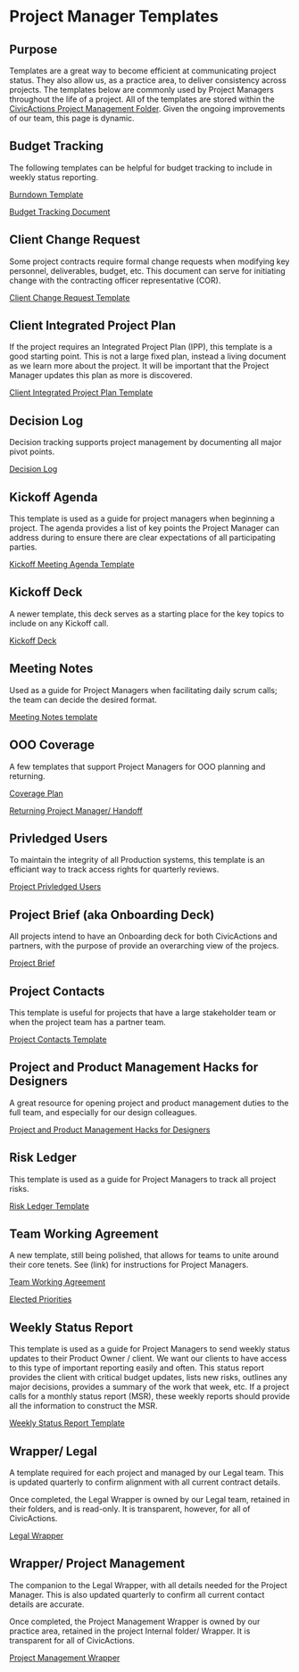 # Project Manager Templates

## Purpose

Templates are a great way to become efficient at communicating project status. They also allow us, as a practice area, to deliver consistency across projects. The templates below are commonly used by Project Managers throughout the life of a project. All of the templates are stored within the [CivicActions Project Management Folder](https://drive.google.com/drive/folders/0B8h3s4uUHTrZX0g0d1gzWVJ2OHM). Given the ongoing improvements of our team, this page is dynamic.

## Budget Tracking

The following templates can be helpful for budget tracking to include in weekly status reporting.

[Burndown Template](https://docs.google.com/spreadsheets/d/16fvmQ6Rfg0YeTuSFWU_j81a73PMQtPd8kBONyjVZCDw/edit#gid=0)

[Budget Tracking Document](https://docs.google.com/spreadsheets/d/1fCFzC_7dLe6diXWK8_yzW91svJFGnYbwEMLAPI-tDeU/edit#gid=1956976072)

## Client Change Request

Some project contracts require formal change requests when modifying key personnel, deliverables, budget, etc. This document can serve for initiating change with the contracting officer representative (COR).

[Client Change Request Template](https://docs.google.com/a/civicactions.net/document/d/1575TtYmZEu0vpsKlAXwXTFYc1HPhb0L5_ACiG1DL1jU/edit?usp=sharing)

## Client Integrated Project Plan

If the project requires an Integrated Project Plan (IPP), this template is a good starting point. This is not a large fixed plan, instead a living document as we learn more about the project. It will be important that the Project Manager updates this plan as more is discovered.

[Client Integrated Project Plan Template](https://docs.google.com/a/civicactions.net/document/d/1cqh2-QpfvZYQDt9IHbA-vEqY9hrjoiJ1Nb-xdbQ6loU/edit?usp=sharing)

## Decision Log

Decision tracking supports project management by documenting all major pivot points.

[Decision Log](https://docs.google.com/spreadsheets/d/1d2ye6y7A7O0boKpgzZdvkNffUp5LEP0CXTWCh1dNMD0/edit#gid=0)

## Kickoff Agenda

This template is used as a guide for project managers when beginning a project. The agenda provides a list of key points the Project Manager can address during to ensure there are clear expectations of all participating parties.

[Kickoff Meeting Agenda Template](https://docs.google.com/a/civicactions.net/document/d/1pmOruj_1PeSfmJtxzvjDy7KxTTJi0VS8D62WUrWjeSM/edit?usp=sharing)

## Kickoff Deck

A newer template, this deck serves as a starting place for the key topics to include on any Kickoff call.

[Kickoff Deck](https://docs.google.com/presentation/d/18ZN9EP34qLrsWjE7WhsfyRH54DTV3jOA3rRWzXY7bKM/edit)

## Meeting Notes

Used as a guide for Project Managers when facilitating daily scrum calls; the team can decide the desired format.

[Meeting Notes template](https://docs.google.com/a/civicactions.net/document/d/17tl3lPu-3Uo6_YCEtb6AH9HsaILLS1UTmoUFIuXoqDc/edit?usp=sharing)

## OOO Coverage

A few templates that support Project Managers for OOO planning and returning.

[Coverage Plan](https://docs.google.com/document/d/1NRTpzfLi3onlV6IybPhNWtX1C24vqNAYNL51QFcStbA/edit#heading=h.3uhyu8z8uyfi)

[Returning Project Manager/ Handoff](https://docs.google.com/document/d/1gipi6rkYyJdPDkbfcfqSGSPHcy4EnngsqaGiqd-EAfA/edit)

## Privledged Users

To maintain the integrity of all Production systems, this template is an efficiant way to track access rights for quarterly reviews.

[Project Privledged Users](https://docs.google.com/spreadsheets/d/1RJDY64ZLhUYnX3kM7QrfEJaCUW_VLflXLJ9VZgGn6ZI/edit#gid=0)

## Project Brief (aka Onboarding Deck)

All projects intend to have an Onboarding deck for both CivicActions and partners, with the purpose of provide an overarching view of the projecs.

[Project Brief](https://docs.google.com/presentation/d/1Vk7DKxe5Sop6T3JhudOcLGCffH8XJXDiX8WtBbH3Te0/edit#slide=id.gd85224ffcd_0_0)

## Project Contacts

This template is useful for projects that have a large stakeholder team or when the project team has a partner team.

[Project Contacts Template](https://docs.google.com/spreadsheets/d/14dgvmMI4cmIGzLOldfRaPHh65j4BKu03v9hRWxEtA1A/edit?usp=drive_web&ouid=103893616702532363241)

## Project and Product Management Hacks for Designers

A great resource for opening project and product management duties to the full team, and especially for our design colleagues.

[Project and Product Management Hacks for Designers](https://docs.google.com/presentation/d/1iNm4p0KZjxst5S35DRQ1v7UyNM2dz0p6OVtDGowuA80/edit#slide=id.g11625fcf513_0_96)

## Risk Ledger

This template is used as a guide for Project Managers to track all project risks.

[Risk Ledger Template](https://docs.google.com/spreadsheets/d/1sOfCcARTNAaP0PfyMY9iBiThONGbzKZrzn4adrmpVAw/edit#gid=0)

## Team Working Agreement

A new template, still being polished, that allows for teams to unite around their core tenets. See (link) for instructions for Project Managers.

[Team Working Agreement](https://docs.google.com/document/d/1Wkx-o0Me0dqbYv-dqt6IQcvoq5M-3v--HNQPSfzDe1M/edit#heading=h.2fgd0t58pes3)

[Elected Priorities](https://docs.google.com/forms/d/1f1hnFe-ZvjEU-MXOSJAB3UyOuedwMp_ZsRjpKRIUrxA/edit)

## Weekly Status Report

This template is used as a guide for Project Managers to send weekly status updates to their Product Owner / client. We want our clients to have access to this type of important reporting easily and often. This status report provides the client with critical budget updates, lists new risks, outlines any major decisions, provides a summary of the work that week, etc. If a project calls for a monthly status report (MSR), these weekly reports should provide all the information to construct the MSR.

[Weekly Status Report Template](https://docs.google.com/a/civicactions.net/document/d/1ZFOjwys-jz8WCrqzBatCYB5_4e9v3W1kBR5yFo8NJgc/edit?usp=sharing)

## Wrapper/ Legal

A template required for each project and managed by our Legal team. This is updated quarterly to confirm alignment with all current contract details.

Once completed, the Legal Wrapper is owned by our Legal team, retained in their folders, and is read-only. It is transparent, however, for all of CivicActions.

[Legal Wrapper](https://docs.google.com/document/d/1BTkjJ2N8iPPsuxjb3cLfaqe30nfVQHSgs8cuWaFKalw/edit)

## Wrapper/ Project Management

The companion to the Legal Wrapper, with all details needed for the Project Manager. This is also updated quarterly to confirm all current contact details are accurate.

Once completed, the Project Management Wrapper is owned by our practice area, retained in the project Internal folder/ Wrapper. It is transparent for all of CivicActions.

[Project Management Wrapper](https://docs.google.com/document/d/1eh6L6IiBF6DbOKzIPM2pRZXhBFBb0hbVVtq-f8HlxEQ/edit#heading=h.2fgd0t58pes3)
